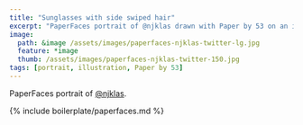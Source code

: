 ```yaml
---
title: "Sunglasses with side swiped hair"
excerpt: "PaperFaces portrait of @njklas drawn with Paper by 53 on an iPad."
image: 
  path: &image /assets/images/paperfaces-njklas-twitter-lg.jpg 
  feature: *image
  thumb: /assets/images/paperfaces-njklas-twitter-150.jpg
tags: [portrait, illustration, Paper by 53]
---
```


PaperFaces portrait of [@njklas](http://twitter.com/njklas).

{% include boilerplate/paperfaces.md %}